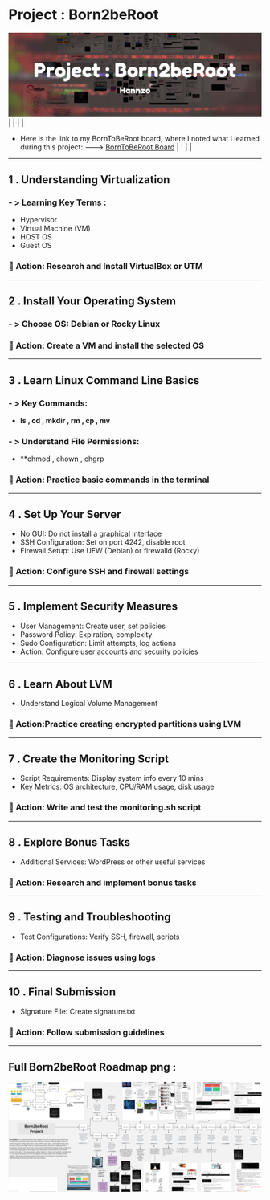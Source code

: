 # Project : Born2beRoot

![](attachment/34928c210dc3c762fa0dd94719e0ea9e.png)
|
|
|
|
- Here is the link to my BornToBeRoot board, where I noted what I learned during this project: ---> [BornToBeRoot Board](https://miro.com/app/board/uXjVLzBvyb8=/)
|
|
|
|

---
## 1 . Understanding Virtualization
### - > Learning Key Terms :
- Hypervisor
- Virtual Machine (VM)
- HOST OS
- Guest OS
### 📝 Action: Research and Install VirtualBox or UTM

---
## 2 . Install Your Operating System
### - > Choose OS: Debian or Rocky Linux
### 📝 Action: Create a VM and install the selected OS

---
## 3 . Learn Linux Command Line Basics
### - >  Key Commands:
- **ls ,  cd ,  mkdir ,  rm ,  cp ,  mv**
### - > Understand File Permissions:
- **chmod ,  chown ,  chgrp
### 📝 Action: Practice basic commands in the terminal

---
## 4 . Set Up Your Server
- No GUI: Do not install a graphical interface
- SSH Configuration: Set on port 4242, disable root
- Firewall Setup: Use UFW (Debian) or firewalld (Rocky)
### 📝 Action: Configure SSH and firewall settings

---
## 5 . Implement Security Measures
- User Management: Create user, set policies
- Password Policy: Expiration, complexity
- Sudo Configuration: Limit attempts, log actions
- Action: Configure user accounts and security policies
---
## 6 . Learn About LVM
- Understand Logical Volume Management
### 📝 Action:Practice creating encrypted partitions using LVM

---
## 7 . Create the Monitoring Script
- Script Requirements: Display system info every 10 mins
- Key Metrics: OS architecture, CPU/RAM usage, disk usage
### 📝 Action: Write and test the monitoring.sh script

---
## 8 . Explore Bonus Tasks
- Additional Services: WordPress or other useful services
### 📝 Action: Research and implement bonus tasks

---
## 9 . Testing and Troubleshooting
- Test Configurations: Verify SSH, firewall, scripts
### 📝 Action: Diagnose issues using logs

---
## 10 . Final Submission
- Signature File: Create signature.txt
### 📝 Action: Follow submission guidelines

---

## Full Born2beRoot Roadmap png : 

![](attachment/ac29f8ffbbc33d9be6cf428a2dc3986f.png)